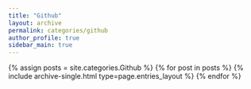 ```yaml
---
title: "Github"
layout: archive
permalink: categories/github
author_profile: true
sidebar_main: true
---
```


{% assign posts = site.categories.Github %}
{% for post in posts %} {% include archive-single.html type=page.entries_layout %} {% endfor %}
